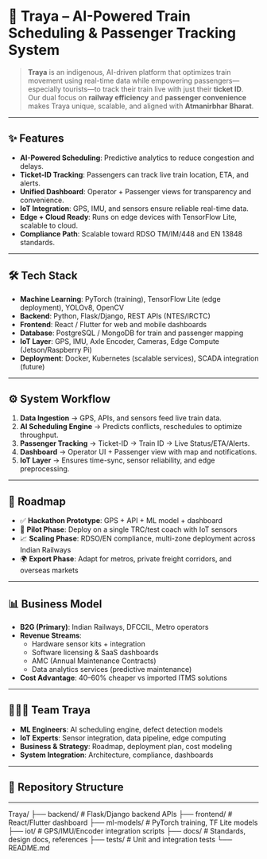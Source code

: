 # 🚆 Traya – AI-Powered Train Scheduling & Passenger Tracking System

> **Traya** is an indigenous, AI-driven platform that optimizes train movement using real-time data while empowering passengers—especially tourists—to track their train live with just their **ticket ID**.  
> Our dual focus on **railway efficiency** and **passenger convenience** makes Traya unique, scalable, and aligned with **Atmanirbhar Bharat**.

---

## ✨ Features

- **AI-Powered Scheduling**: Predictive analytics to reduce congestion and delays.  
- **Ticket-ID Tracking**: Passengers can track live train location, ETA, and alerts.  
- **Unified Dashboard**: Operator + Passenger views for transparency and convenience.  
- **IoT Integration**: GPS, IMU, and sensors ensure reliable real-time data.  
- **Edge + Cloud Ready**: Runs on edge devices with TensorFlow Lite, scalable to cloud.  
- **Compliance Path**: Scalable toward RDSO TM/IM/448 and EN 13848 standards.  

---

## 🛠 Tech Stack

- **Machine Learning**: PyTorch (training), TensorFlow Lite (edge deployment), YOLOv8, OpenCV  
- **Backend**: Python, Flask/Django, REST APIs (NTES/IRCTC)  
- **Frontend**: React / Flutter for web and mobile dashboards  
- **Database**: PostgreSQL / MongoDB for train and passenger mapping  
- **IoT Layer**: GPS, IMU, Axle Encoder, Cameras, Edge Compute (Jetson/Raspberry Pi)  
- **Deployment**: Docker, Kubernetes (scalable services), SCADA integration (future)  

---

## ⚙️ System Workflow

1. **Data Ingestion** → GPS, APIs, and sensors feed live train data.  
2. **AI Scheduling Engine** → Predicts conflicts, reschedules to optimize throughput.  
3. **Passenger Tracking** → Ticket-ID → Train ID → Live Status/ETA/Alerts.  
4. **Dashboard** → Operator UI + Passenger view with map and notifications.  
5. **IoT Layer** → Ensures time-sync, sensor reliability, and edge preprocessing.  

---

## 🚀 Roadmap

- ✅ **Hackathon Prototype**: GPS + API + ML model + dashboard  
- 🔄 **Pilot Phase**: Deploy on a single TRC/test coach with IoT sensors  
- 📈 **Scaling Phase**: RDSO/EN compliance, multi-zone deployment across Indian Railways  
- 🌍 **Export Phase**: Adapt for metros, private freight corridors, and overseas markets  

---

## 📊 Business Model

- **B2G (Primary)**: Indian Railways, DFCCIL, Metro operators  
- **Revenue Streams**:  
  - Hardware sensor kits + integration  
  - Software licensing & SaaS dashboards  
  - AMC (Annual Maintenance Contracts)  
  - Data analytics services (predictive maintenance)  
- **Cost Advantage**: 40–60% cheaper vs imported ITMS solutions  

---

## 🧑‍🤝‍🧑 Team Traya

- **ML Engineers**: AI scheduling engine, defect detection models  
- **IoT Experts**: Sensor integration, data pipeline, edge computing  
- **Business & Strategy**: Roadmap, deployment plan, cost modeling  
- **System Integration**: Architecture, compliance, dashboards  

---

## 📂 Repository Structure

---
Traya/
├── backend/ # Flask/Django backend APIs
├── frontend/ # React/Flutter dashboard
├── ml-models/ # PyTorch training, TF Lite models
├── iot/ # GPS/IMU/Encoder integration scripts
├── docs/ # Standards, design docs, references
├── tests/ # Unit and integration tests
└── README.md

